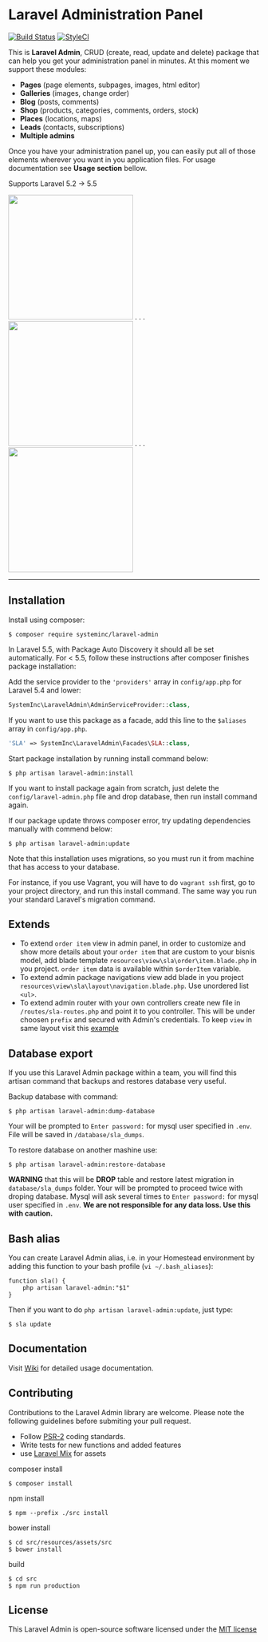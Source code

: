  # Laravel Administration Panel

[![Build Status](https://travis-ci.org/systeminc/laravel-admin.svg?branch=master)](https://travis-ci.org/systeminc/laravel-admin) [![StyleCI](https://styleci.io/repos/65193755/shield)](https://styleci.io/repos/65193755)

This is **Laravel Admin**, CRUD (create, read, update and delete) package that can help you get your administration panel in minutes. At this moment we support these modules:

- **Pages** (page elements, subpages, images, html editor)
- **Galleries** (images, change order)
- **Blog** (posts, comments)
- **Shop** (products, categories, comments, orders, stock)
- **Places** (locations, maps)
- **Leads** (contacts, subscriptions)
- **Multiple admins**

Once you have your administration panel up, you can easily put all of those elements wherever you want in you application files. For usage documentation see **Usage section** bellow.

Supports Laravel 5.2 -> 5.5

<img src="/screens/1.png?raw=true" width="250"> . . . <img src="/screens/2.png?raw=true" width="250"> . . . <img src="/screens/3.png?raw=true" width="250"> 

---

## Installation

Install using composer:

```
$ composer require systeminc/laravel-admin
```

In Laravel 5.5, with Package Auto Discovery it should all be set automatically.
For < 5.5, follow these instructions after composer finishes package installation:

Add the service provider to the `'providers'` array in `config/app.php` for Laravel 5.4 and lower:

```php
SystemInc\LaravelAdmin\AdminServiceProvider::class,
```

If you want to use this package as a facade, add this line to the `$aliases` array in `config/app.php`.

```php
'SLA' => SystemInc\LaravelAdmin\Facades\SLA::class,
```

Start package installation by running install command below:

```
$ php artisan laravel-admin:install
```
If you want to install package again from scratch, just delete the `config/laravel-admin.php` file and drop database, then run install command again.

If our package update throws composer error, try updating dependencies manually with commend below:

```
$ php artisan laravel-admin:update
```

Note that this installation uses migrations, so you must run it from machine that has access to your database. 

For instance, if you use Vagrant, you will have to do `vagrant ssh` first, go to your project directory, and run this install command. The same way you run your standard Laravel's migration command. 


## Extends

- To extend `order item` view in admin panel, in order to customize and show more details about your `order item` that are custom to your bisnis model, add blade template `resources\view\sla\order\item.blade.php` in you project. `order item` data is available within `$orderItem` variable.
- To extend admin package navigations view add blade in you project `resources\view\sla\layout\navigation.blade.php`. Use unordered list `<ul>`.
- To extend admin router with your own controllers create new file in `/routes/sla-routes.php` and point it to you controller. This will be under choosen `prefix` and secured with Admin's credentials. To keep `view` in same layout visit this [example](https://github.com/systeminc/laravel-admin/wiki/Extended-view) 



## Database export

If you use this Laravel Admin package within a team, you will find this artisan command that backups and restores database very useful.

Backup database with command:

```
$ php artisan laravel-admin:dump-database
```

Your will be prompted to `Enter password:` for mysql user specified in `.env`. File will be saved in `/database/sla_dumps`.

To restore database on another mashine use:

```
$ php artisan laravel-admin:restore-database
```

**WARNING** that this will be **DROP** table and restore latest migration in `database/sla_dumps` folder.
Your will be prompted to proceed twice with droping database. Mysql will ask several times to `Enter password:` for mysql user specified in `.env`. 
**We are not responsible for any data loss. Use this with caution.**

## Bash alias
You can create Laravel Admin alias, i.e. in your Homestead environment by adding this function to your bash profile (` vi ~/.bash_aliases `):

```
function sla() {
    php artisan laravel-admin:"$1"
}
```

Then if you want to do `php artisan laravel-admin:update`, just type:
```
$ sla update
```

## Documentation

Visit [Wiki](https://github.com/systeminc/laravel-admin/wiki/) for detailed usage documentation.

## Contributing

Contributions to the Laravel Admin library are welcome. Please note the following guidelines before submiting your pull request.

- Follow [PSR-2](http://www.php-fig.org/psr/psr-2/) coding standards.
- Write tests for new functions and added features
- use [Laravel Mix](https://laravel.com/docs/master/mix) for assets


composer install
```
$ composer install
```

npm install
```
$ npm --prefix ./src install
```

bower install
```
$ cd src/resources/assets/src
$ bower install
```

build
```
$ cd src
$ npm run production
```

## License

This Laravel Admin is open-source software licensed under the [MIT license](http://opensource.org/licenses/MIT)
